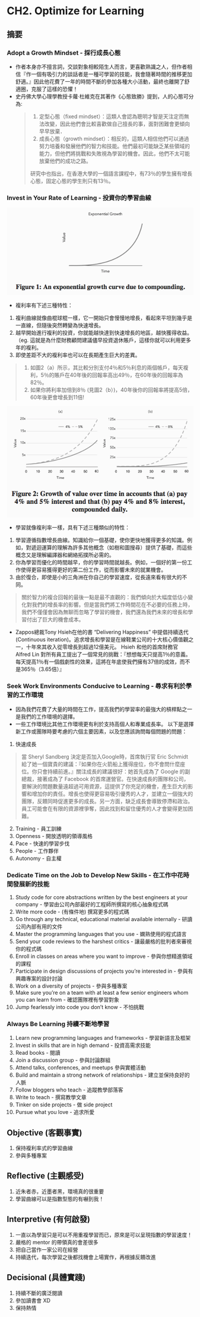 # CH2. Optimize for Learning

## 摘要
 
### Adopt a Growth Mindset - 採行成長心態

* 作者本身亦不擅言詞，交談對象相較陌生人而言，更喜歡熟識之人，但作者相信『作一個有吸引力的談話者是一種可學習的技能，我會隨著時間的推移更加舒適。』因此他花費了一年的時間不斷的參加各種大小活動，最終也離開了舒適圈，克服了這樣的恐懼！
* 史丹佛大學心理學教授卡蘿‧杜維克在其著作《心態致勝》提到，人的心態可分為:
  > 1. 定型心態（fixed mindset）：這類人會認為聰明才智是天注定而無法改變，因此他們會比較喜歡做自己擅長的事，面對困難會更傾向早早放棄．
  > 2. 成長心態（growth mindset）：相反的，這類人相信他們可以通過努力培養和發展他們的智力和技能。他們最初可能缺乏某些領域的能力，但他們將挑戰和失敗視為學習的機會。因此，他們不太可能放棄他們的成功之路。
  >
  > 研究中也指出，在香港大學的一個語言課程中，有73％的學生擁有增長心態，固定心態的學生則只有13％。

### Invest in Your Rate of Learning - 投資你的學習曲線

![Figure1](https://github.com/adennis1984/BookClub/blob/master/TheEffectiveEngineer/CH2/Figure1.png?raw=true "Figure1") 

* 複利率有下述三種特性：

1. 複利曲線就像曲棍球棍一樣，它一開始只會慢慢地增長，看起來平坦到幾乎是一直線，但隨後突然轉變為快速增長。
2. 越早開始進行複利的投資，你就能越快達到快速增長的地區，越快獲得收益。（eg. 這就是為什麼財務顧問建議儘早投資退休賬戶，這樣你就可以利用更多年的複利。
3. 即使差距不大的複利率也可以在長期產生巨大的差異。
> 1. 如圖2（a）所示，其比較分別支付4％和5％利息的兩個帳戶，每天複利，5％的賬戶在40年後的回報率高出49％，在60年後的回報率為82％。
> 2. 如果你將利率加倍到8％ (見圖2（b）)，40年後你的回報率將提高5倍，60年後更會增長到11倍!

![Figure2](https://github.com/adennis1984/BookClub/blob/master/TheEffectiveEngineer/CH2/Figure2.png?raw=true "Figure2") 

* 學習就像複利率一樣，具有下述三種類似的特性：

1. 學習遵循指數增長曲線。知識給你一個基礎，使你更快地獲得更多的知識。例如，對遞迴運算的理解為許多其他概念（如樹和圖搜尋）提供了基礎，而這些概念又是理解編譯器和網絡拓撲所必需的。
2. 你為學習而優化的時間越早，你的學習時間就越長。例如，一個好的第一份工作使得更容易獲得更好的第二份工作，從而影響未來的就業機會。
3. 由於復合，即使是小的三角洲在你自己的學習速度，從長遠來看有很大的不同。
> 關於智力的複合回報的最後一點是最不直觀的：我們傾向於大幅度低估小變化對我們的增長率的影響。但是當我們將工作時間花在不必要的任務上時，我們不僅僅會因為無聊而忽略了學習的機會，我們還為我們未來的增長和學習付出了巨大的機會成本。

* Zappos總裁Tony Hsieh在他的書 “Delivering Happiness” 中提倡持續迭代(Continuous iteration)。追求增長和學習是在線鞋業公司的十大核心價值觀之一，十年來其收入從零增長到超過12億美元。 Hsieh 和他的首席財務官 Alfred Lin 對所有員工提出了一個常見的挑戰：『想想每天只提高1％的意義。每天提高1％有一個戲劇性的效果，這將在年底使我們擁有37倍的成效，而不是365％（3.65倍）』

### Seek Work Environments Conducive to Learning - 尋求有利於學習的工作環境

* 因為我們花費了大量的時間在工作，提高我們的學習率的最強大的槓桿點之一是我們的工作環境的選擇。
* 一些工作環境比其他工作環境更有利於支持高個人和專業成長率。 以下是選擇新工作或團隊時要考慮的六個主要因素，以及您應該詢問每個問題的問題：
1. 快速成長
> 當 Sheryl Sandberg 決定是否加入Google時，首席執行官 Eric Schmidt 給了她一個寶貴的建議：『如果你在火箭船上獲得座位，你不會問什麼座位。你只會持續前進。』關注成長的建議很好：她首先成為了 Google 的副總裁，接著成為了 Facebook 的首席運營官。在快速成長的團隊和公司，要解決的問題數量遠超過可用資源，這提供了你充足的機會，產生巨大的影響和增加你的責任。增長也使得更容易吸引優秀的人才，並建立一個強大的團隊，反饋同時促進更多的成長。另一方面，缺乏成長會導致停滯和政治。員工可能會在有限的資源裡爭奪，因此找到和留住優秀的人才會變得更加困難。

2. Training - 員工訓練
3. Openness - 開放透明的領導風格
4. Pace - 快速的學習步伐
5. People - 工作夥伴
6. Autonomy - 自主權

### Dedicate Time on the Job to Develop New Skills - 在工作中花時間發展新的技能

1. Study code for core abstractions written by the best engineers at your company - 學習由公司內部最好的工程師所撰寫的核心抽象程式碼
2. Write more code - (有條件地) 撰寫更多的程式碼 
3. Go through any technical, educational material available internally - 研讀公司內部有用的文件
4. Master the programming languages that you use - 嫻熟使用的程式語言
5. Send your code reviews to the harshest critics - 讓最嚴格的批判者來審視你的程式碼
6. Enroll in classes on areas where you want to improve - 參與你想精進領域的課程
7. Participate in design discussions of projects you’re interested in - 參與有興趣專案的設計討論
8. Work on a diversity of projects - 參與多種專案
9. Make sure you’re on a team with at least a few senior engineers whom you can learn from - 確認團隊裡有學習對象
10. Jump fearlessly into code you don’t know - 不怕挑戰

### Always Be Learning 持續不斷地學習

1. Learn new programming languages and frameworks - 學習新語言及框架
2. Invest in skills that are in high demand - 投資高需求技能
3. Read books - 閱讀
4. Join a discussion group - 參與討論群組
5. Attend talks, conferences, and meetups 參與實體活動
6. Build and maintain a strong network of relationships - 建立並保持良好的人脈
7. Follow bloggers who teach - 追蹤教學部落客
8. Write to teach - 撰寫教學文章
9. Tinker on side projects - 做 side project
10. Pursue what you love - 追求所愛

## Objective (客觀事實)
1. 保持複利率式的學習曲線
2. 參與多種專案

## Reflective (主觀感受) 
1. 近朱者赤，近墨者黑，環境真的很重要
2. 學習曲線可以是指數型態的有嚇到我！

## Interpretive (有何啟發)
1. 一直以為學習只是可以不用重複學習而已，原來是可以呈現指數的學習速度！
2. 嚴格的 mentor 的帶領真的會差很多
3. 把自己當作一家公司在經營
4. 持續迭代，每次學習之後都找機會上場實作，再根據反饋改進
 
## Decisional (具體實踐)
1. 持續不斷的廣泛閱讀 
2. 參加讀書會 XD
3. 保持熱情